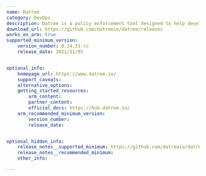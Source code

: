 ```yaml
---
name: Datree 
category: DevOps
description: Datree is a policy enforcement tool designed to help developers and DevOps teams. It ensure consistency, compliance, and security in Kubernetes configurations.
download_url: https://github.com/datreeio/datree/releases
works_on_arm: true
supported_minimum_version:
    version_number: 0.14.31-rc
    release_date: 2021/11/01


optional_info:
    homepage_url: https://www.datree.io/
    support_caveats:
    alternative_options:
    getting_started_resources:
        arm_content: 
        partner_content: 
        official_docs: https://hub.datree.io/
    arm_recommended_minimum_version:
        version_number:
        release_date: 


optional_hidden_info:
    release_notes__supported_minimum: https://github.com/datreeio/datree/releases/tag/0.14.31-rc
    release_notes__recommended_minimum:
    other_info: 

---
```

